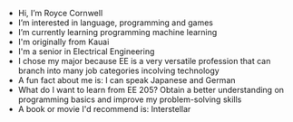 - Hi, I’m Royce Cornwell
- I’m interested in language, programming and games
- I’m currently learning programming machine learning
- I'm originally from Kauai
- I'm a senior in Electrical Engineering
- I chose my major because EE is a very versatile profession that can branch into many job categories incolving technology 
- A fun fact about me is:  I can speak Japanese and German
- What do I want to learn from EE 205? Obtain a better understanding on programming basics and improve my problem-solving skills
- A book or movie I'd recommend is: Interstellar
